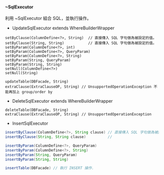 #### ~SqlExecutor

利用 ~SqlExecutor 組合 SQL，並執行操作。

* UpdateSqlExecutor  extends WhereBuilderWrapper 

```
setByClause(ColumnDefine<?>, String)  // 直接傳入 SQL 字句做為被設定的值。 
setByClause(String, String)           // 直接傳入 SQL 字句做為被設定的值。 
setByParam(ColumnDefine<?>, int)
setByParam(ColumnDefine<?>, QueryParam)
setByParam(ColumnDefine<?>, String)
setByParam(String, QueryParam)
setByParam(String, String)
setNull(ColumnDefine<?>)
setNull(String)

updateTable(DBFacade, String)
extraClause(ExtraClauseOP, String) // UnsupportedOperationException 不能再加上 group/order by 
```

* DeleteSqlExecutor  extends WhereBuilderWrapper 

```
deleteTable(DBFacade, String)
extraClause(ExtraClauseOP, String) // UnsupportedOperationException
```

* InsertSqlExecutor 

``` java
insertByClause(ColumnDefine<?>, String clause) // 直接傳入 SQL 字句做為被設定的值。 
insertByClause(String, String clause)          //

insertByParam(ColumnDefine<?>, QueryParam)
insertByParam(ColumnDefine<?>, String)
insertByParam(String, QueryParam)
insertByParam(String, String)

insertTable(DBFacade) // 執行 INSERT 操作.
```
